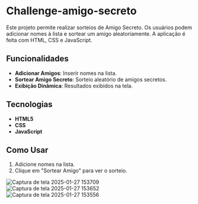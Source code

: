 # Challenge-amigo-secreto

Este projeto permite realizar sorteios de Amigo Secreto. Os usuários podem adicionar nomes à lista e sortear um amigo aleatoriamente. A aplicação é feita com HTML, CSS e JavaScript.

## Funcionalidades

- **Adicionar Amigos**: Inserir nomes na lista.
- **Sortear Amigo Secreto**: Sorteio aleatório de amigos secretos.
- **Exibição Dinâmica**: Resultados exibidos na tela.

## Tecnologias

- **HTML5**
- **CSS**
- **JavaScript**

## Como Usar

1. Adicione nomes na lista.
2. Clique em "Sortear Amigo" para ver o sorteio.

![Captura de tela 2025-01-27 153709](https://github.com/user-attachments/assets/66258f68-1ce6-425f-944e-e9eab01583ed)
![Captura de tela 2025-01-27 153652](https://github.com/user-attachments/assets/122c5970-48e2-4a1b-bece-8f4d40ca863e)
![Captura de tela 2025-01-27 153556](https://github.com/user-attachments/assets/848a60d7-b200-431f-8aaf-32fd03a44d1b)
